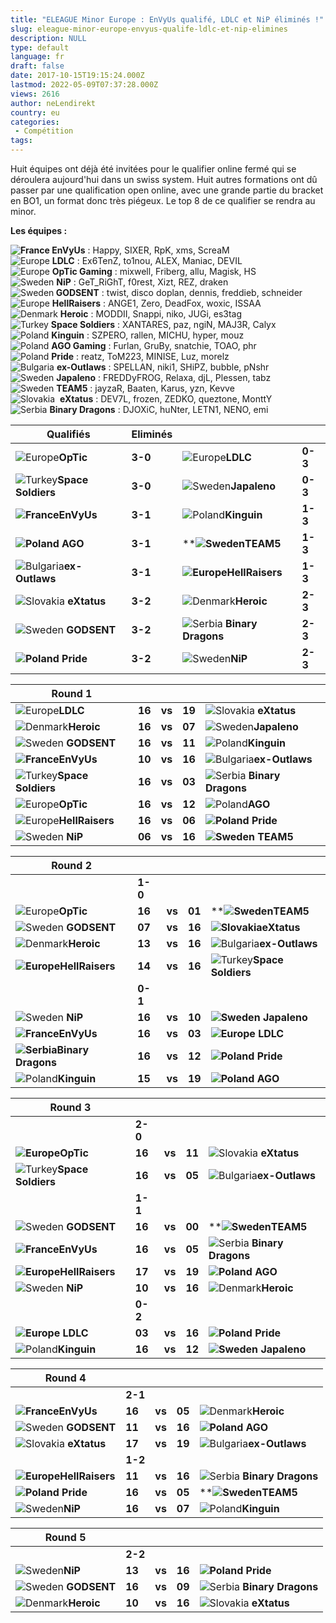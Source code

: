 ```yaml
---
title: "ELEAGUE Minor Europe : EnVyUs qualifé, LDLC et NiP éliminés !"
slug: eleague-minor-europe-envyus-qualife-ldlc-et-nip-elimines
description: NULL
type: default
language: fr
draft: false
date: 2017-10-15T19:15:24.000Z
lastmod: 2022-05-09T07:37:28.000Z
views: 2616
author: neLendirekt
country: eu
categories:
 - Compétition
tags:
---
```

Huit équipes ont déjà été invitées pour le qualifier online fermé qui se déroulera aujourd'hui dans un swiss system. Huit autres formations ont dû passer par une qualification open online, avec une grande partie du bracket en BO1, un format donc très piégeux. Le top 8 de ce qualifier se rendra au minor.

**Les équipes :**

**![France](/images/countries/fr.svg)⁠ EnVyUs** : Happy, SIXER, RpK, xms, ScreaM  
![Europe](/images/countries/eu.svg)⁠ **LDLC** : Ex6TenZ, to1nou, ALEX, Maniac, DEVIL  
![Europe](/images/countries/eu.svg)⁠ **OpTic Gaming** : mixwell, Friberg, allu, Magisk, HS  
![Sweden](/images/countries/se.svg)⁠ **NiP** : GeT\_RiGhT, f0rest, Xizt, REZ, draken  
![Sweden](/images/countries/se.svg)**⁠ GODSENT** : twist, disco doplan, dennis, freddieb, schneider  
![Europe](/images/countries/eu.svg)⁠ **HellRaisers** : ANGE1, Zero, DeadFox, woxic, ISSAA  
![Denmark](/images/countries/dk.svg)⁠ **Heroic** : MODDII, Snappi, niko, JUGi, es3tag  
![Turkey](/images/countries/tr.svg)⁠ **Space Soldiers** : XANTARES, paz, ngiN, MAJ3R, Calyx  
![Poland](/images/countries/pl.svg)⁠ **Kinguin** : SZPERO, rallen, MICHU, hyper, mouz  
![Poland](/images/countries/pl.svg)⁠ **AGO Gaming** : Furlan, GruBy, snatchie, TOAO, phr  
![Poland](/images/countries/pl.svg)⁠ **Pride** : reatz, ToM223, MINISE, Luz, morelz  
![Bulgaria](/images/countries/bg.svg)⁠ **ex-Outlaws** : SPELLAN, niki1, SHiPZ, bubble, pNshr  
![Sweden](/images/countries/se.svg)⁠ **Japaleno** : FREDDyFROG, Relaxa, djL, Plessen, tabz  
![Sweden](/images/countries/se.svg)⁠ **TEAM5** : jayzaR, Baaten, Karus, yzn, Kevve  
![Slovakia](/images/countries/sk.svg)⁠ ⁠ **eXtatus** : DEV7L, frozen, ZEDKO, queztone, MonttY  
![Serbia](/images/countries/rs.svg)⁠ **Binary Dragons** : DJOXiC, huNter, LETN1, NENO, emi

| **Qualifiés**                                          | **Eliminés** |                                                         |         |
| ------------------------------------------------------ | ------------ | ------------------------------------------------------- | ------- |
| ![Europe](/images/countries/eu.svg)⁠**OpTic**          | **3-0**      | ![Europe](/images/countries/eu.svg)⁠**LDLC**            | **0-3** |
| ![Turkey](/images/countries/tr.svg)⁠**Space Soldiers** | **3-0**      | ![Sweden](/images/countries/se.svg)**Japaleno**         | **0-3** |
| **![France](/images/countries/fr.svg)⁠EnVyUs**         | **3-1**      | ![Poland](/images/countries/pl.svg)**Kinguin**          | **1-3** |
| **![Poland](/images/countries/pl.svg)⁠ AGO**           | **3-1**      | ****![Sweden](/images/countries/se.svg)⁠TEAM5**         | **1-3** |
| ![Bulgaria](/images/countries/bg.svg)⁠**ex-Outlaws**   | **3-1**      | **![Europe](/images/countries/eu.svg)⁠HellRaisers**     | **1-3** |
| ![Slovakia](/images/countries/sk.svg)⁠ ⁠**eXtatus**    | **3-2**      | ![Denmark](/images/countries/dk.svg)⁠**Heroic**         | **2-3** |
| ![Sweden](/images/countries/se.svg)**⁠** **GODSENT**   | **3-2**      | ![Serbia](/images/countries/rs.svg)⁠ **Binary Dragons** | **2-3** |
| **![Poland](/images/countries/pl.svg)** **⁠Pride**     | **3-2**      | ![Sweden](/images/countries/se.svg)⁠**NiP**             | **2-3** |

  
| **Round 1**                                            |        |        |        |                                                         |
| ------------------------------------------------------ | ------ | ------ | ------ | ------------------------------------------------------- |
| ![Europe](/images/countries/eu.svg)⁠**LDLC**           | **16** | **vs** | **19** | ![Slovakia](/images/countries/sk.svg)⁠ ⁠**eXtatus**     |
| ![Denmark](/images/countries/dk.svg)⁠**Heroic**        | **16** | **vs** | **07** | ![Sweden](/images/countries/se.svg)**Japaleno**         |
| ![Sweden](/images/countries/se.svg)**⁠** **GODSENT**   | **16** | **vs** | **11** | ![Poland](/images/countries/pl.svg)**Kinguin**          |
| **![France](/images/countries/fr.svg)⁠EnVyUs**         | **10** | **vs** | **16** | ![Bulgaria](/images/countries/bg.svg)⁠**ex-Outlaws**    |
| ![Turkey](/images/countries/tr.svg)⁠**Space Soldiers** | **16** | **vs** | **03** | ![Serbia](/images/countries/rs.svg)⁠ **Binary Dragons** |
| ![Europe](/images/countries/eu.svg)⁠**OpTic**          | **16** | **vs** | **12** | ![Poland](/images/countries/pl.svg)⁠**AGO**             |
| ![Europe](/images/countries/eu.svg)⁠**HellRaisers**    | **16** | **vs** | **06** | **![Poland](/images/countries/pl.svg)** **⁠Pride**      |
| ![Sweden](/images/countries/se.svg)⁠ **NiP**           | **06** | **vs** | **16** | **![Sweden](/images/countries/se.svg)⁠** **TEAM5**      |

  
| **Round 2**                                            |        |        |        |                                                        |
| ------------------------------------------------------ | ------ | ------ | ------ | ------------------------------------------------------ |
| | **1-0**                                              |        |        |        |                                                        |
| ![Europe](/images/countries/eu.svg)⁠**OpTic**          | **16** | **vs** | **01** | ****![Sweden](/images/countries/se.svg)⁠TEAM5**        |
| ![Sweden](/images/countries/se.svg)**⁠** **GODSENT**   | **07** | **vs** | **16** | **![Slovakia](/images/countries/sk.svg)⁠eXtatus**      |
| ![Denmark](/images/countries/dk.svg)⁠**Heroic**        | **13** | **vs** | **16** | ![Bulgaria](/images/countries/bg.svg)⁠**ex-Outlaws**   |
| **![Europe](/images/countries/eu.svg)⁠HellRaisers**    | **14** | **vs** | **16** | ![Turkey](/images/countries/tr.svg)⁠**Space Soldiers** |
| | **0-1**                                              |        |        |        |                                                        |
| ![Sweden](/images/countries/se.svg)⁠ ⁠**NiP**          | **16** | **vs** | **10** | **![Sweden](/images/countries/se.svg)⁠ Japaleno**      |
| **![France](/images/countries/fr.svg)⁠EnVyUs**         | **16** | **vs** | **03** | **![Europe](/images/countries/eu.svg)⁠ ⁠LDLC**         |
| **![Serbia](/images/countries/rs.svg)⁠Binary Dragons** | **16** | **vs** | **12** | **![Poland](/images/countries/pl.svg)** **⁠Pride**     |
| ![Poland](/images/countries/pl.svg)**Kinguin**         | **15** | **vs** | **19** | **![Poland](/images/countries/pl.svg)⁠ ⁠AGO**          |

  
| **Round 3**                                            |        |        |        |                                                         |
| ------------------------------------------------------ | ------ | ------ | ------ | ------------------------------------------------------- |
| | **2-0**                                              |        |        |        |                                                         |
| **![Europe](/images/countries/eu.svg)⁠OpTic**          | **16** | **vs** | **11** | ![Slovakia](/images/countries/sk.svg)⁠ ⁠**eXtatus**     |
| ![Turkey](/images/countries/tr.svg)⁠**Space Soldiers** | **16** | **vs** | **05** | ![Bulgaria](/images/countries/bg.svg)⁠**ex-Outlaws**    |
| | **1-1**                                              |        |        |        |                                                         |
| ![Sweden](/images/countries/se.svg)**⁠** **GODSENT**   | **16** | **vs** | **00** | ****![Sweden](/images/countries/se.svg)⁠TEAM5**         |
| **![France](/images/countries/fr.svg)⁠EnVyUs**         | **16** | **vs** | **05** | ![Serbia](/images/countries/rs.svg)⁠ **Binary Dragons** |
| **![Europe](/images/countries/eu.svg)⁠HellRaisers**    | **17** | **vs** | **19** | **![Poland](/images/countries/pl.svg)⁠ AGO**            |
| ![Sweden](/images/countries/se.svg)⁠ **NiP**           | **10** | **vs** | **16** | ![Denmark](/images/countries/dk.svg)⁠**Heroic**         |
| | **0-2**                                              |        |        |        |                                                         |
| **![Europe](/images/countries/eu.svg)⁠ ⁠LDLC**         | **03** | **vs** | **16** | **![Poland](/images/countries/pl.svg)** **⁠Pride**      |
| ![Poland](/images/countries/pl.svg)**Kinguin**         | **16** | **vs** | **12** | **![Sweden](/images/countries/se.svg)⁠ Japaleno**       |

  
| **Round 4**                                          |        |        |        |                                                         |
| ---------------------------------------------------- | ------ | ------ | ------ | ------------------------------------------------------- |
| | **2-1**                                            |        |        |        |                                                         |
| **![France](/images/countries/fr.svg)⁠EnVyUs**       | **16** | **vs** | **05** | ![Denmark](/images/countries/dk.svg)⁠**Heroic**         |
| ![Sweden](/images/countries/se.svg)**⁠** **GODSENT** | **11** | **vs** | **16** | **![Poland](/images/countries/pl.svg)⁠ AGO**            |
| ![Slovakia](/images/countries/sk.svg)⁠ ⁠**eXtatus**  | **17** | **vs** | **19** | ![Bulgaria](/images/countries/bg.svg)⁠**ex-Outlaws**    |
| | **1-2**                                            |        |        |        |                                                         |
| **![Europe](/images/countries/eu.svg)⁠HellRaisers**  | **11** | **vs** | **16** | ![Serbia](/images/countries/rs.svg)⁠ **Binary Dragons** |
| **![Poland](/images/countries/pl.svg)** **⁠Pride**   | **16** | **vs** | **05** | ****![Sweden](/images/countries/se.svg)⁠TEAM5**         |
| ![Sweden](/images/countries/se.svg)⁠**NiP**          | **16** | **vs** | **07** | ![Poland](/images/countries/pl.svg)**Kinguin**          |

  
| **Round 5**                                          |        |        |        |                                                         |
| ---------------------------------------------------- | ------ | ------ | ------ | ------------------------------------------------------- |
| | **2-2**                                            |        |        |        |                                                         |
| ![Sweden](/images/countries/se.svg)⁠**NiP**          | **13** | **vs** | **16** | **![Poland](/images/countries/pl.svg)** **⁠Pride**      |
| ![Sweden](/images/countries/se.svg)**⁠** **GODSENT** | **16** | **vs** | **09** | ![Serbia](/images/countries/rs.svg)⁠ **Binary Dragons** |
| ![Denmark](/images/countries/dk.svg)⁠**Heroic**      | **10** | **vs** | **16** | ![Slovakia](/images/countries/sk.svg)⁠ ⁠**eXtatus**     |
